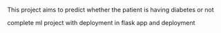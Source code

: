 This project aims to predict whether the patient is having diabetes or not

complete ml project with deployment in flask app and deployment
